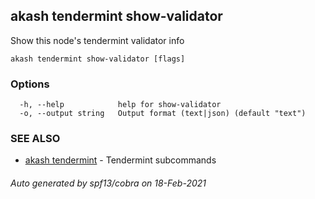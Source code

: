 ## akash tendermint show-validator

Show this node's tendermint validator info

```
akash tendermint show-validator [flags]
```

### Options

```
  -h, --help            help for show-validator
  -o, --output string   Output format (text|json) (default "text")
```

### SEE ALSO

* [akash tendermint](akash_tendermint.md)	 - Tendermint subcommands

###### Auto generated by spf13/cobra on 18-Feb-2021
